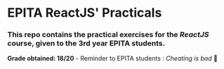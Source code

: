 # EPITA ReactJS' Practicals

### This repo contains the practical exercises for the *ReactJS* course, given to the 3rd year EPITA students.

**Grade obtained: 18/20** - Reminder to EPITA students : *Cheating is bad* 🙂
